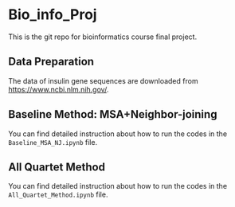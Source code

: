 # Bio_info_Proj

This is the git repo for bioinformatics course final project.

## Data Preparation
The data of insulin gene sequences are downloaded from https://www.ncbi.nlm.nih.gov/.

## Baseline Method: MSA+Neighbor-joining
You can find detailed instruction about how to run the codes in the `Baseline_MSA_NJ.ipynb` file.

## All Quartet Method
You can find detailed instruction about how to run the codes in the `All_Quartet_Method.ipynb` file.
